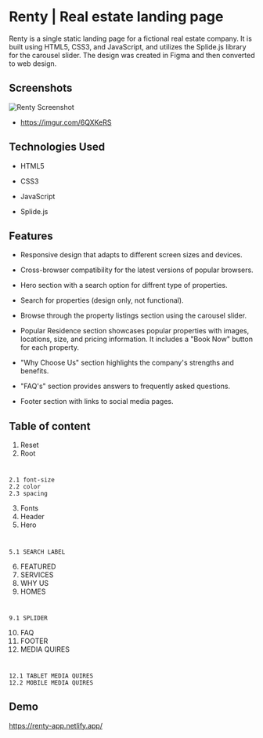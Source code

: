 
# Renty | Real estate landing page

Renty is a single static landing page for a fictional real estate company. It is built using HTML5, CSS3, and JavaScript, and utilizes the Splide.js library for the carousel slider. The design was created in Figma and then converted to web design.


## Screenshots

![Renty Screenshot](https://i.imgur.com/6QXKeRS.png) 

- https://imgur.com/6QXKeRS


## Technologies Used

- HTML5

- CSS3

- JavaScript

- Splide.js
## Features

- Responsive design that adapts to different screen sizes and devices.

- Cross-browser compatibility for the latest versions of popular browsers.

- Hero section with a search option for diffrent type of properties.

- Search for properties (design only, not functional).

- Browse through the property listings section using the carousel slider.

- Popular Residence section showcases popular properties with images, locations, size, and pricing information. It includes a "Book Now" button for each property.

- "Why Choose Us" section highlights the company's strengths and benefits.

- "FAQ's" section provides answers to frequently asked questions.

- Footer section with links to social media pages.

## Table of content


1. Reset 
2. Root  
#
    2.1 font-size
    2.2 color
    2.3 spacing
3. Fonts 
4. Header 
5. Hero 
#
    5.1 SEARCH LABEL
6.  FEATURED 
7.  SERVICES 
8.  WHY US   
9.  HOMES  
#
    9.1 SPLIDER
10. FAQ 
11.  FOOTER 
12.  MEDIA QUIRES 
#
    12.1 TABLET MEDIA QUIRES   
    12.2 MOBILE MEDIA QUIRES 

## Demo

https://renty-app.netlify.app/

